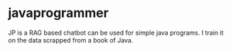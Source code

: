 # javaprogrammer
JP is a RAG based chatbot can be used for simple java programs. I train it on the data scrapped from a book of Java.
